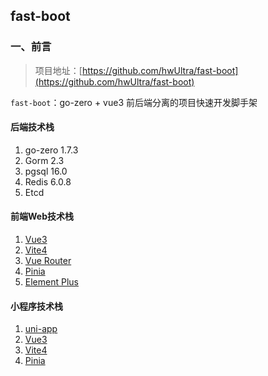 ## fast-boot

### 一、前言
> 项目地址：[https://github.com/hwUltra/fast-boot](https://github.com/hwUltra/fast-boot)

`fast-boot`：go-zero + vue3 前后端分离的项目快速开发脚手架

#### 后端技术栈

1. go-zero 1.7.3
2. Gorm 2.3
3. pgsql 16.0
4. Redis 6.0.8
5. Etcd 

#### 前端Web技术栈

1. [Vue3](https://cn.vuejs.org/)
2. [Vite4](https://cn.vitejs.dev/)
3. [Vue Router](https://router.vuejs.org/zh/)
4. [Pinia](https://pinia.vuejs.org/zh/)
5. [Element Plus](https://element-plus.org/zh-CN/)

#### 小程序技术栈

1. [uni-app](https://uniapp.dcloud.net.cn/)
2. [Vue3](https://cn.vuejs.org/)
3. [Vite4](https://cn.vitejs.dev/)
4. [Pinia](https://pinia.vuejs.org/zh/)